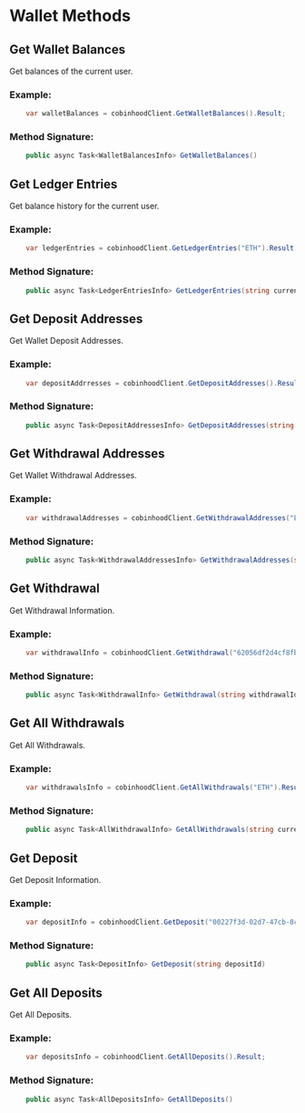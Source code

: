 # Wallet Methods
## Get Wallet Balances
Get balances of the current user.
### Example:
 
```c#
    var walletBalances = cobinhoodClient.GetWalletBalances().Result;
```
### Method Signature:

```c#
    public async Task<WalletBalancesInfo> GetWalletBalances()
```

## Get Ledger Entries
Get balance history for the current user.
### Example:
 
```c#
    var ledgerEntries = cobinhoodClient.GetLedgerEntries("ETH").Result;
```
### Method Signature:

```c#
    public async Task<LedgerEntriesInfo> GetLedgerEntries(string currency = "", int? limit = null, int? page = null)
```

## Get Deposit Addresses
Get Wallet Deposit Addresses.
### Example:
 
```c#
    var depositAddrresses = cobinhoodClient.GetDepositAddresses().Result;
```
### Method Signature:

```c#
    public async Task<DepositAddressesInfo> GetDepositAddresses(string currency = "")
```

## Get Withdrawal Addresses
Get Wallet Withdrawal Addresses.
### Example:
 
```c#
    var withdrawalAddresses = cobinhoodClient.GetWithdrawalAddresses("ETH").Result;
```
### Method Signature:

```c#
    public async Task<WithdrawalAddressesInfo> GetWithdrawalAddresses(string currency = "")
```

## Get Withdrawal
Get Withdrawal Information.
### Example:
 
```c#
    var withdrawalInfo = cobinhoodClient.GetWithdrawal("62056df2d4cf8fb9b15c7238b89a1438").Result;
```
### Method Signature:

```c#
    public async Task<WithdrawalInfo> GetWithdrawal(string withdrawalId)
```

## Get All Withdrawals
Get All Withdrawals.
### Example:
 
```c#
    var withdrawalsInfo = cobinhoodClient.GetAllWithdrawals("ETH").Result;
```
### Method Signature:

```c#
    public async Task<AllWithdrawalInfo> GetAllWithdrawals(string currency = "", WithdrawalStatus withdrawalStatus = WithdrawalStatus.All, int? limit = null, int? page = null)
```

## Get Deposit
Get Deposit Information.
### Example:
 
```c#
    var depositInfo = cobinhoodClient.GetDeposit("00227f3d-02d7-47cb-8cbc-7768ee04815f").Result;
```
### Method Signature:

```c#
    public async Task<DepositInfo> GetDeposit(string depositId)
```

## Get All Deposits
Get All Deposits.
### Example:
 
```c#
    var depositsInfo = cobinhoodClient.GetAllDeposits().Result;
```
### Method Signature:

```c#
    public async Task<AllDepositsInfo> GetAllDeposits()
```